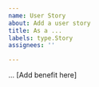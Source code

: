 ```yaml
---
name: User Story
about: Add a user story
title: As a ...
labels: type.Story
assignees: ''

---
```


... [Add benefit here]
